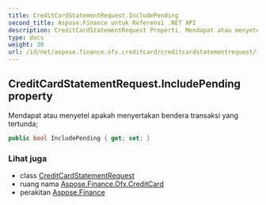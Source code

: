 ```yaml
---
title: CreditCardStatementRequest.IncludePending
second_title: Aspose.Finance untuk Referensi .NET API
description: CreditCardStatementRequest Properti. Mendapat atau menyetel apakah menyertakan bendera transaksi yang tertunda
type: docs
weight: 30
url: /id/net/aspose.finance.ofx.creditcard/creditcardstatementrequest/includepending/
---
```

## CreditCardStatementRequest.IncludePending property

Mendapat atau menyetel apakah menyertakan bendera transaksi yang tertunda;

```csharp
public bool IncludePending { get; set; }
```

### Lihat juga

* class [CreditCardStatementRequest](../)
* ruang nama [Aspose.Finance.Ofx.CreditCard](../../creditcardstatementrequest/)
* perakitan [Aspose.Finance](../../../)



